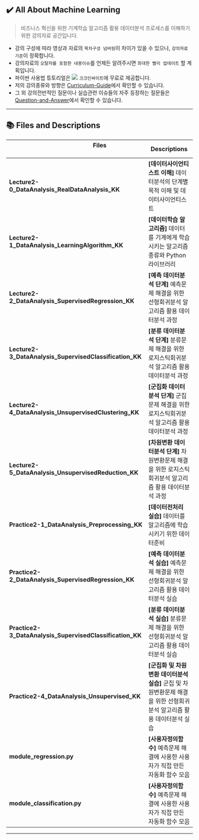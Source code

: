 ## ✔️ All About Machine Learning

> 비즈니스 혁신을 위한 기계학습 알고리즘 활용 데이터분석 프로세스를 이해하기 위한 강의자료 공간입니다.
- 강의 구성에 따라 영상과 자료의 `목차구성 넘버링`이 차이가 있을 수 있으나, `강의자료 기준`이 정확합니다.
- 강의자료의 `오탈자를 포함한 내용이슈`를 언제든 알려주시면 `최대한 빨리 업데이트` 할 계획입니다.
- 파이썬 사용법 튜토리얼은 <a href="https://www.youtube.com/channel/UCEYxJNI5dhnn_CdC9BEWTuA" target="_blank"><img src="https://img.shields.io/badge/YouTube-FF0000?style=flat-square&logo=YouTube&logoColor=white"/></a> `크크인싸이트`에 무료로 제공합니다. 
- 저의 강의종류와 방향은 [Curriculum-Guide](https://github.com/thekimk/Curriculum-Guide)에서 확인할 수 있습니다.
- 그 외 강의전반적인 질문이나 실습관련 이슈들의 자주 등장하는 질문들은 [Question-and-Answer](https://github.com/thekimk/Question-and-Answer)에서 확인할 수 있습니다.
  
---

## 📚 Files and Descriptions

| &nbsp; &nbsp; &nbsp; &nbsp; &nbsp; &nbsp; &nbsp; &nbsp; &nbsp; &nbsp; &nbsp; &nbsp; &nbsp; &nbsp; &nbsp; &nbsp; &nbsp; &nbsp; &nbsp; &nbsp; &nbsp; &nbsp; &nbsp; &nbsp; &nbsp; &nbsp; **Files** &nbsp; &nbsp; &nbsp; &nbsp; &nbsp; &nbsp; &nbsp; &nbsp; &nbsp; &nbsp; &nbsp; &nbsp; &nbsp; &nbsp; &nbsp; &nbsp; &nbsp; &nbsp; &nbsp; &nbsp; &nbsp; &nbsp; &nbsp; &nbsp; &nbsp; &nbsp; | **Descriptions** |
|---|---|
| **Lecture2-0_DataAnalysis_RealDataAnalysis_KK** | **[데이터사이언티스트 이해]** 데이터분석의 단계별 목적 이해 및 데이터사이언티스트 |
| **Lecture2-1_DataAnalysis_LearningAlgorithm_KK** | **[데이터학습 알고리즘]** 데이터를 기계에게 학습시키는 알고리즘 종류와 Python 라이브러리 |
| **Lecture2-2_DataAnalysis_SupervisedRegression_KK** | **[예측 데이터분석 단계]** 예측문제 해결을 위한 선형회귀분석 알고리즘 활용 데이터분석 과정 |
| **Lecture2-3_DataAnalysis_SupervisedClassification_KK** | **[분류 데이터분석 단계]** 분류문제 해결을 위한 로지스틱회귀분석 알고리즘 활용 데이터분석 과정 |
| **Lecture2-4_DataAnalysis_UnsupervisedClustering_KK** | **[군집화 데이터분석 단계]** 군집문제 해결을 위한 로지스틱회귀분석 알고리즘 활용 데이터분석 과정 |
| **Lecture2-5_DataAnalysis_UnsupervisedReduction_KK** | **[차원변환 데이터분석 단계]** 차원변환문제 해결을 위한 로지스틱회귀분석 알고리즘 활용 데이터분석 과정 |
| **Practice2-1_DataAnalysis_Preprocessing_KK** | **[데이터전처리 실습]** 데이터를 알고리즘에 학습시키기 위한 데이터준비 |
| **Practice2-2_DataAnalysis_SupervisedRegression_KK** | **[예측 데이터분석 실습]** 예측문제 해결을 위한 선형회귀분석 알고리즘 활용 데이터분석 실습 |
| **Practice2-3_DataAnalysis_SupervisedClassification_KK** | **[분류 데이터분석 실습]** 분류문제 해결을 위한 선형회귀분석 알고리즘 활용 데이터분석 실습 |
| **Practice2-4_DataAnalysis_Unsupervised_KK** | **[군집화 및 차원변환 데이터분석 실습]** 군집 및 차원변환문제 해결을 위한 선형회귀분석 알고리즘 활용 데이터분석 실습 |
| **module_regression.py** | **[사용자정의함수]** 예측문제 해결에 사용한 사용자가 직접 만든 자동화 함수 모음 |
| **module_classification.py** | **[사용자정의함수]** 예측문제 해결에 사용한 사용자가 직접 만든 자동화 함수 모음 |

---
